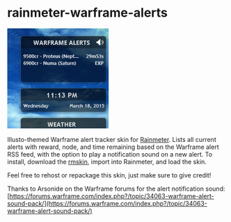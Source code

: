 # rainmeter-warframe-alerts

![](https://github.com/darkChozo/rainmeter-warframe-alerts/raw/v1.0.0/screenshot.png)

Illusto-themed Warframe alert tracker skin for [Rainmeter](http://rainmeter.net/). Lists all current alerts with reward, node, and time remaining based on the Warframe alert RSS feed, with the option to play a notification sound on a new alert. To install, download the [rmskin](https://github.com/darkChozo/rainmeter-warframe-alerts/raw/v1.0.0/Warframe%20Alert%20Tracker_1.0.0.rmskin), import into Rainmeter, and load the skin.

Feel free to rehost or repackage this skin, just make sure to give credit!

Thanks to Arsonide on the Warframe forums for the alert notification sound: [https://forums.warframe.com/index.php?/topic/34063-warframe-alert-sound-pack/](https://forums.warframe.com/index.php?/topic/34063-warframe-alert-sound-pack/)
